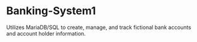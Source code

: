 # Banking-System1
Utilizes MariaDB/SQL to create, manage, and track fictional bank accounts and account holder information.

